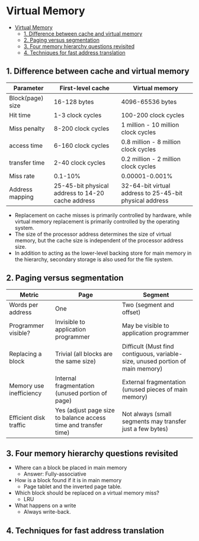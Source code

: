 # Virtual Memory

<!-- MDTOC maxdepth:6 firsth1:1 numbering:0 flatten:0 bullets:1 updateOnSave:1 -->

- [Virtual Memory](#virtual-memory)
  - [1. Difference between cache and virtual memory](#1-difference-between-cache-and-virtual-memory)
  - [2. Paging versus segmentation](#2-paging-versus-segmentation)
  - [3. Four memory hierarchy questions revisited](#3-four-memory-hierarchy-questions-revisited)
  - [4. Techniques for fast address translation](#4-techniques-for-fast-address-translation)

<!-- /MDTOC -->

## 1. Difference between cache and virtual memory

  Parameter | First-level cache | Virtual memory
  --- | --- | --- |
  Block(page) size | 16-128 bytes | 4096-65536 bytes
  Hit time | 1-3 clock cycles | 100-200 clock cycles
  Miss penalty | 8-200 clock cycles | 1 million - 10 million clock cycles
  access time | 6-160 clock cycles | 0.8 million - 8 million clock cycles
  transfer time | 2-40 clock cycles | 0.2 million - 2 million clock cycles
  Miss rate | 0.1-10% | 0.00001-0.001%
  Address mapping | 25-45-bit physical address to 14-20 cache address | 32-64-bit virtual address to 25-45-bit physical address

- Replacement on cache misses is primarily controlled by hardware, while virtual memory replacement is primarily controlled by the operating system.
- The size of the processor address determines the size of virtual memory, but the cache size is independent of the processor address size.
- In addition to acting as the lower-level backing store for main memory in the hierarchy, secondary storage is also used for the file system.

## 2. Paging versus segmentation

  |Metric|Page|Segment|
  ---|---|---|
  Words per address |  One | Two (segment and offset)|
  Programmer visible? | Invisible to application programmer | May be visible to application programmer |
  Replacing a block | Trivial (all blocks are the same size) | Difficult (Must find contiguous, variable-size, unused portion of main memory) |
  Memory use inefficiency | Internal fragmentation (unused portion of page) | External fragmentation (unused pieces of main memory) |
  Efficient disk traffic | Yes (adjust page size to balance access time and transfer time) | Not always (small segments may transfer just a few bytes) |

## 3. Four memory hierarchy questions revisited

- Where can a block be placed in main memory
  - Answer: Fully-associative
- How is a block found if it is in main memory
  - Page tablet and the inverted page table.
- Which block should be replaced on a virtual memory miss?
  - LRU
- What happens on a write
  - Always write-back.

## 4. Techniques for fast address translation
